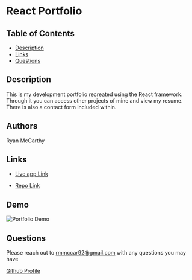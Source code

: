 # React Portfolio

## Table of Contents

- [Description](#description)
- [Links](#Links)
- [Questions](#questions)

## Description

This is my development portfolio recreated using the React framework. Through it you can access other projects of mine and view my resume. There is also a contact form included within.

## Authors

Ryan McCarthy

## Links

- [Live app Link]()

- [Repo Link](https://github.com/rmmccar92/React_Portfolio)

## Demo

![Portfolio Demo]()

## Questions

Please reach out to rmmccar92@gmail.com with any questions you may have

[Github Profile](https://github.com/rmmccar92)
